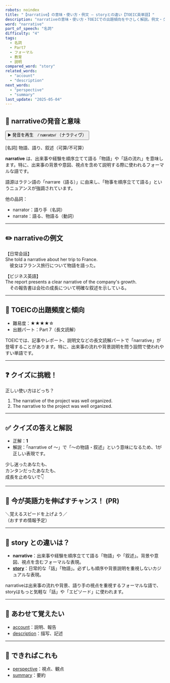 ```yaml
---
robots: noindex
title: "【narrative】の意味・使い方・例文 ― storyとの違い【TOEIC英単語】"
description: "narrativeの意味・使い方・TOEICでの出題傾向をやさしく解説。例文・クイズ付きでstoryとの違いもわかりやすく学べます。"
word: "narrative"
part_of_speech: "名詞"
difficulty: "4"
tags:
  - 名詞
  - Part7
  - フォーマル
  - 教育
  - 説明
compared_word: "story"
related_words:
  - "account"
  - "description"
next_words:
  - "perspective"
  - "summary"
last_update: "2025-05-04"
---
```


## 🔰 narrativeの発音と意味

<button class="play-audio" onclick="playTTS('narrative')">
  <span class="play-audio-main">
    ▶️ 発音を再生　/ˈnærətɪv/
  </span>
  <span class="play-audio-sub">
    （ナラティヴ）
  </span>
</button>

[名詞] 物語、語り、叙述（可算/不可算）

**narrative** は、出来事や経験を順序立てて語る「物語」や「話の流れ」を意味します。特に、出来事の背景や意図、視点を含めて説明する際に使われるフォーマルな語です。

語源はラテン語の「narrare（語る）」に由来し、「物事を順序立てて語る」というニュアンスが強調されています。

他の品詞：  
- narrator：語り手（名詞）
- narrate：語る、物語る（動詞）

---

## ✏️ narrativeの例文

【日常会話】  
She told a narrative about her trip to France.  
　彼女はフランス旅行について物語を語った。

【ビジネス英語】  
The report presents a clear narrative of the company's growth.  
　その報告書は会社の成長について明確な叙述を示している。

---

## 🎯 TOEICの出題頻度と傾向

- 難易度：★★★★☆
- 出題パート：Part 7（長文読解）

TOEICでは、記事やレポート、説明文などの長文読解パートで「narrative」が登場することがあります。特に、出来事の流れや背景説明を問う設問で使われやすい単語です。

---

## ❓ クイズに挑戦！

正しい使い方はどっち？

1. The narrative of the project was well organized.  
2. The narrative to the project was well organized.

---

## ✅ クイズの答えと解説

- 正解：**1**
- 解説：「narrative of ～」で「～の物語・叙述」という意味になるため、1が正しい表現です。

少し迷ったあなたも、  
カンタンだったあなたも、  
成長を止めないで👇️

---

## 🚀 今が英語力を伸ばすチャンス！ (PR)

<div class="info-center">
＼覚えるスピードを上げよう／<br>  
（おすすめ情報予定）
</div>

---

## 🤔  story との違いは？

- **narrative**：出来事や経験を順序立てて語る「物語」や「叙述」。背景や意図、視点を含むフォーマルな表現。
- **[story](/word/story/)**：日常的な「話」「物語」。必ずしも順序や背景説明を重視しないカジュアルな表現。

narrativeは出来事の流れや背景、語り手の視点を重視するフォーマルな語で、storyはもっと気軽な「話」や「エピソード」に使われます。

---

## 🧩 あわせて覚えたい

- [account](/word/account/)：説明、報告
- [description](/word/description/)：描写、記述

---

## 📖 できればこれも

- [perspective](/word/perspective/)：視点、観点
- [summary](/word/summary/)：要約

<!-- cvid: aid22_bid17 -->
